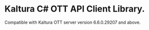 # Kaltura C# OTT API Client Library.
Compatible with Kaltura OTT server version 6.6.0.29207 and above.
